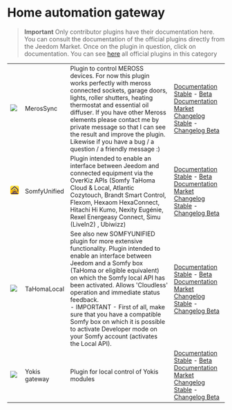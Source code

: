 
# Home automation gateway


>**Important**
>Only contributor plugins have their documentation here. You can consult the documentation of the official plugins directly from the Jeedom Market. Once on the plugin in question, click on documentation.
>You can see [here](https://market.jeedom.com/index.php?v=d&p=market&type=plugin&categorie=home+automation+protocol) all official plugins in this category


| | | | |
|--- | --- | --- | ---|
|<img src="MerosSync/MerosSync_icon.png" class="pluginLogo" width="100" />|MerosSync|Plugin to control MEROSS devices. For now this plugin works perfectly with meross connected sockets, garage doors, lights, roller shutters, heating thermostat and essential oil diffuser. If you have other Meross elements please contact me by private message so that I can see the result and improve the plugin. Likewise if you have a bug / a question / a friendly message :)|[Documentation Stable](https://github.com/impulsio/MerosSync/blob/main/docs/en_US/index.md) - [Beta Documentation](https://github.com/impulsio/MerosSync/blob/main/docs/en_US/index.md)<br/>[Market](https://market.jeedom.com/index.php?v=d&p=market_display&id=4329)<br/>[Changelog Stable](https://github.com/impulsio/MerosSync/blob/main/docs/en_US/changelog.md) - [Changelog Beta](https://github.com/impulsio/MerosSync/blob/main/docs/en_US/changelog.md)|
|<img src="SomfyUnified/SomfyUnified_icon.png" class="pluginLogo" width="100" />|SomfyUnified|Plugin intended to enable an interface between Jeedom and connected equipment via the OverKiz APIs (Somfy TaHoma Cloud & Local, Atlantic Cozytouch, Brandt Smart Control, Flexom, Hexaom HexaConnect, Hitachi Hi Kumo, Nexity Eugénie, Rexel Energeasy Connect, Simu (LiveIn2) , Ubiwizz)|[Documentation Stable](https://eridani78.github.io/SomfyUnified-Doc/en_US/) - [Beta Documentation](https://eridani78.github.io/SomfyUnified-Doc/en_US/)<br/>[Market](https://market.jeedom.com/index.php?v=d&p=market_display&id=4505)<br/>[Changelog Stable](https://eridani78.github.io/SomfyUnified-Doc/en_US/changelog) - [Changelog Beta](https://eridani78.github.io/SomfyUnified-Doc/en_US/changelog)|
|<img src="TaHomaLocal/TaHomaLocal_icon.png" class="pluginLogo" width="100" />|TaHomaLocal| See also new SOMFYUNIFIED plugin for more extensive functionality. Plugin intended to enable an interface between Jeedom and a Somfy box (TaHoma or eligible equivalent) on which the Somfy local API has been activated. Allows 'Cloudless' operation and immediate status feedback.<br> - IMPORTANT - First of all, make sure that you have a compatible Somfy box on which it is possible to activate Developer mode on your Somfy account (activates the Local API).|[Documentation Stable](https://eridani78.github.io/TaHomaLocal-Doc/en_US/) - [Beta Documentation](https://eridani78.github.io/TaHomaLocal-Doc/en_US/)<br/>[Market](https://market.jeedom.com/index.php?v=d&p=market_display&id=4445)<br/>[Changelog Stable](https://eridani78.github.io/TaHomaLocal-Doc/en_US/changelog) - [Changelog Beta](https://eridani78.github.io/TaHomaLocal-Doc/en_US/changelog)|
|<img src="Yokis/Yokis_icon.png" class="pluginLogo" width="100" />|Yokis gateway|Plugin for local control of Yokis modules|[Documentation Stable](https://nwailly.github.io/Yokis_DOCS/docs/en_US/Index) - [Beta Documentation](https://nwailly.github.io/Yokis_DOCS/docs/en_US/Indexbeta)<br/>[Market](https://market.jeedom.com/index.php?v=d&p=market_display&id=4248)<br/>[Changelog Stable](https://nwailly.github.io/Yokis_DOCS/docs/en_US/changelog) - [Changelog Beta](https://nwailly.github.io/Yokis_DOCS/docs/en_US/changelogbeta)|
